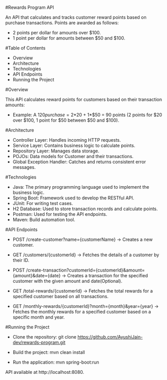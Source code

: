 #Rewards Program API

An API that calculates and tracks customer reward points based on purchase transactions. Points are awarded as follows:

- 2 points per dollar for amounts over $100.
- 1 point per dollar for amounts between $50 and $100.

#Table of Contents

- Overview
- Architecture
- Technologies
- API Endpoints
- Running the Project

#Overview

This API calculates reward points for customers based on their transaction amounts:

- Example: A $120 purchase = 2*$20 + 1*$50 = 90 points (2 points for $20 over $100, 1 point for $50 between $50 and $100).

#Architecture

- Controller Layer: Handles incoming HTTP requests.
- Service Layer: Contains business logic to calculate points.
- Repository Layer: Manages data storage.
- POJOs: Data models for Customer and their transactions.
- Global Exception Handler: Catches and returns consistent error messages.

#Technologies

- Java: The primary programming language used to implement the business logic.
- Spring Boot: Framework used to develop the RESTful API.
- JUnit: For writing test cases.
- H2 Database: Used to store transaction records and calculate points.
- Postman: Used for testing the API endpoints.
- Maven: Build automation tool.

#API Endpoints

- POST /create-customer?name={customerName} -> Creates a new customer.

- GET /customers/{customerId} -> Fetches the details of a customer by their ID.

- POST /create-transaction?customerId={customerId}&amount={amount}&date={date} -> Creates a transaction for the specified customer with the given amount and date(Optional).

- GET /total-rewards/{customerId} -> Fetches the total rewards for a specified customer based on all transactions.

- GET /monthly-rewards/{customerId}?month={month}&year={year} -> Fetches the monthly rewards for a specified customer based on a specific month and year.

#Running the Project

- Clone the repository: git clone https://github.com/AyushiJain-dev/rewards-program.git

- Build the project: mvn clean install

- Run the application: mvn spring-boot:run

API available at http://localhost:8080.
